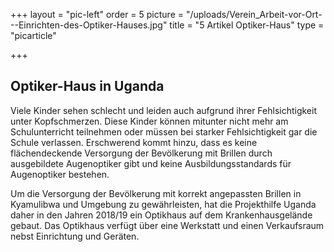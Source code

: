 +++
layout = "pic-left"
order = 5
picture = "/uploads/Verein_Arbeit-vor-Ort---Einrichten-des-Optiker-Hauses.jpg"
title = "5 Artikel Optiker-Haus"
type = "picarticle"

+++
## Optiker-Haus in Uganda

Viele Kinder sehen schlecht und leiden auch aufgrund ihrer Fehlsichtigkeit unter Kopfschmerzen. Diese Kinder können mitunter nicht mehr am Schulunterricht teilnehmen oder müssen bei starker Fehlsichtigkeit gar die Schule verlassen. Erschwerend kommt hinzu, dass es keine flächendeckende Versorgung der Bevölkerung mit Brillen durch ausgebildete Augenoptiker gibt und keine Ausbildungsstandards für Augenoptiker bestehen. 

Um die Versorgung der Bevölkerung mit korrekt angepassten Brillen in Kyamulibwa und Umgebung zu gewährleisten, hat die Projekthilfe Uganda daher in den Jahren 2018/19 ein Optikhaus auf dem Krankenhausgelände gebaut. Das Optikhaus verfügt über eine Werkstatt und einen Verkaufsraum nebst Einrichtung und Geräten.